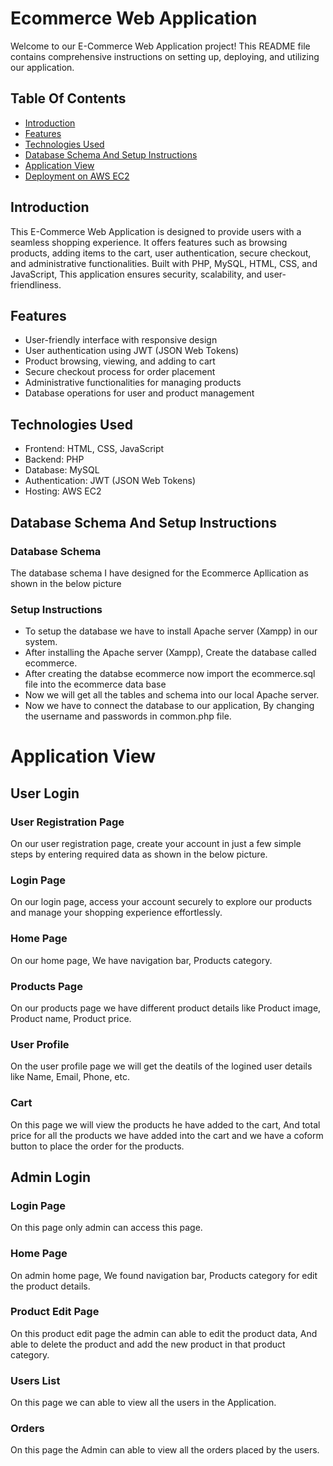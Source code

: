 
# Ecommerce Web Application

Welcome to our E-Commerce Web Application project! This README file contains comprehensive instructions on setting up, deploying, and utilizing our application.


## Table Of Contents

 - [Introduction](https://github.com/lokesh9999b/ecommerce/blob/main/README.md#introduction)
 - [Features](https://github.com/lokesh9999b/ecommerce/blob/main/README.md#features)
 - [Technologies Used](https://github.com/lokesh9999b/ecommerce/blob/main/README.md#technologies-used)
  - [Database Schema And Setup Instructions](https://bulldogjob.com/news/449-how-to-write-a-good-readme-for-your-github-project)
  - [Application View](https://bulldogjob.com/news/449-how-to-write-a-good-readme-for-your-github-project)
   - [Deployment on AWS EC2](https://bulldogjob.com/news/449-how-to-write-a-good-readme-for-your-github-project)




## Introduction

This E-Commerce Web Application is designed to provide users with a seamless shopping experience. It offers features such as browsing products, adding items to the cart, user authentication, secure checkout, and administrative functionalities. Built with PHP, MySQL, HTML, CSS, and JavaScript, This application ensures security, scalability, and user-friendliness.
## Features

 - User-friendly interface with responsive design
 - User authentication using JWT (JSON Web Tokens)
 - Product browsing, viewing, and adding to cart
 - Secure checkout process for order placement
 - Administrative functionalities for managing products
 - Database operations for user and product management

## Technologies Used

- Frontend: HTML, CSS, JavaScript
- Backend: PHP
- Database: MySQL
- Authentication: JWT (JSON Web Tokens)
- Hosting: AWS EC2
## Database Schema And Setup Instructions

 ### Database Schema 
The database schema I have designed for the Ecommerce Apllication as shown in the below picture


### Setup Instructions

- To setup the database we have to install Apache server (Xampp) in our system.
- After installing the Apache server (Xampp), Create the database called ecommerce.
- After creating the databse ecommerce now import the ecommerce.sql file into the ecommerce data base 
- Now we will get all the tables and schema into our local Apache server.
- Now we have to connect the database to our application, By changing the username and passwords in common.php file. 
# Application View
## User Login
### User Registration Page

On our user registration page, create your account in just a few simple steps by entering required data as shown in the below picture.


### Login Page

On our login page, access your account securely to explore our products and manage your shopping experience effortlessly.


### Home Page
On our home page, We have navigation bar, Products category.

### Products Page

On our products page we have different product details like Product image, Product name, Product price.

### User Profile 

On the user profile page we will get the deatils of the logined user details like Name, Email, Phone, etc.

### Cart
On this page we will view the products he have added to the cart, And total price for all the products we have added into the cart and we have a coform button to place the order for the products.

## Admin Login
### Login Page
On this page only admin can access this page.

### Home Page
On admin home page, We found navigation bar, Products category for edit the product details.

### Product Edit Page

On this product edit page the admin can able to edit the product data, And able to delete the product and add the new product in that product category.

### Users List
On this page we can able to view all the users in the Application.

### Orders 

On this page the Admin can able to view all the orders placed by the users.


